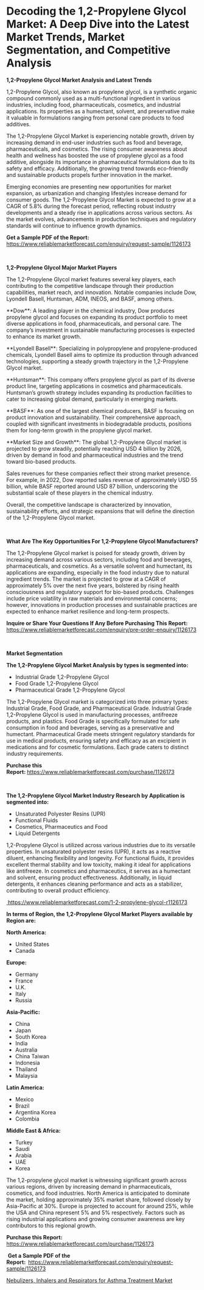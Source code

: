 <p><h1>Decoding the 1,2-Propylene Glycol Market: A Deep Dive into the Latest Market Trends, Market Segmentation, and Competitive Analysis</h1></p><p><strong>1,2-Propylene Glycol Market Analysis and Latest Trends</strong></p>
<p><p>1,2-Propylene Glycol, also known as propylene glycol, is a synthetic organic compound commonly used as a multi-functional ingredient in various industries, including food, pharmaceuticals, cosmetics, and industrial applications. Its properties as a humectant, solvent, and preservative make it valuable in formulations ranging from personal care products to food additives.</p><p>The 1,2-Propylene Glycol Market is experiencing notable growth, driven by increasing demand in end-user industries such as food and beverage, pharmaceuticals, and cosmetics. The rising consumer awareness about health and wellness has boosted the use of propylene glycol as a food additive, alongside its importance in pharmaceutical formulations due to its safety and efficacy. Additionally, the growing trend towards eco-friendly and sustainable products propels further innovation in the market.</p><p>Emerging economies are presenting new opportunities for market expansion, as urbanization and changing lifestyles increase demand for consumer goods. The 1,2-Propylene Glycol Market is expected to grow at a CAGR of 5.8% during the forecast period, reflecting robust industry developments and a steady rise in applications across various sectors. As the market evolves, advancements in production techniques and regulatory standards will continue to influence growth dynamics.</p></p>
<p><strong>Get a Sample PDF of the Report:&nbsp;</strong> <a href="https://www.reliablemarketforecast.com/enquiry/request-sample/1126173?utm_campaign=3357&utm_medium=2&utm_source=Github&utm_content=ia&utm_term=21032025&utm_id=12-propylene-glycol">https://www.reliablemarketforecast.com/enquiry/request-sample/1126173</a></p>
<p>&nbsp;</p>
<p><strong>1,2-Propylene Glycol Major Market Players</strong></p>
<p><p>The 1,2-Propylene Glycol market features several key players, each contributing to the competitive landscape through their production capabilities, market reach, and innovation. Notable companies include Dow, Lyondell Basell, Huntsman, ADM, INEOS, and BASF, among others.</p><p>**Dow**: A leading player in the chemical industry, Dow produces propylene glycol and focuses on expanding its product portfolio to meet diverse applications in food, pharmaceuticals, and personal care. The company’s investment in sustainable manufacturing processes is expected to enhance its market growth.</p><p>**Lyondell Basell**: Specializing in polypropylene and propylene-produced chemicals, Lyondell Basell aims to optimize its production through advanced technologies, supporting a steady growth trajectory in the 1,2-Propylene Glycol market. </p><p>**Huntsman**: This company offers propylene glycol as part of its diverse product line, targeting applications in cosmetics and pharmaceuticals. Huntsman’s growth strategy includes expanding its production facilities to cater to increasing global demand, particularly in emerging markets.</p><p>**BASF**: As one of the largest chemical producers, BASF is focusing on product innovation and sustainability. Their comprehensive approach, coupled with significant investments in biodegradable products, positions them for long-term growth in the propylene glycol market.</p><p>**Market Size and Growth**: The global 1,2-Propylene Glycol market is projected to grow steadily, potentially reaching USD 4 billion by 2026, driven by demand in food and pharmaceutical industries and the trend toward bio-based products.</p><p>Sales revenues for these companies reflect their strong market presence. For example, in 2022, Dow reported sales revenue of approximately USD 55 billion, while BASF reported around USD 87 billion, underscoring the substantial scale of these players in the chemical industry. </p><p>Overall, the competitive landscape is characterized by innovation, sustainability efforts, and strategic expansions that will define the direction of the 1,2-Propylene Glycol market.</p></p>
<p>&nbsp;</p>
<p><strong>What Are The Key Opportunities For 1,2-Propylene Glycol Manufacturers?</strong></p>
<p><p>The 1,2-Propylene Glycol market is poised for steady growth, driven by increasing demand across various sectors, including food and beverages, pharmaceuticals, and cosmetics. As a versatile solvent and humectant, its applications are expanding, especially in the food industry due to natural ingredient trends. The market is projected to grow at a CAGR of approximately 5% over the next five years, bolstered by rising health consciousness and regulatory support for bio-based products. Challenges include price volatility in raw materials and environmental concerns; however, innovations in production processes and sustainable practices are expected to enhance market resilience and long-term prospects.</p></p>
<p><strong>Inquire or Share Your Questions If Any Before Purchasing This Report:</strong> <a href="https://www.reliablemarketforecast.com/enquiry/pre-order-enquiry/1126173?utm_campaign=3357&utm_medium=2&utm_source=Github&utm_content=ia&utm_term=21032025&utm_id=12-propylene-glycol">https://www.reliablemarketforecast.com/enquiry/pre-order-enquiry/1126173</a></p>
<p>&nbsp;</p>
<p><strong>Market Segmentation</strong></p>
<p><strong>The 1,2-Propylene Glycol Market Analysis by types is segmented into:</strong></p>
<p><ul><li>Industrial Grade 1,2-Propylene Glycol</li><li>Food Grade 1,2-Propylene Glycol</li><li>Pharmaceutical Grade 1,2-Propylene Glycol</li></ul></p>
<p><p>The 1,2-Propylene Glycol market is categorized into three primary types: Industrial Grade, Food Grade, and Pharmaceutical Grade. Industrial Grade 1,2-Propylene Glycol is used in manufacturing processes, antifreeze products, and plastics. Food Grade is specifically formulated for safe consumption in food and beverages, serving as a preservative and humectant. Pharmaceutical Grade meets stringent regulatory standards for use in medical products, ensuring safety and efficacy as an excipient in medications and for cosmetic formulations. Each grade caters to distinct industry requirements.</p></p>
<p><strong>Purchase this Report:&nbsp;</strong><a href="https://www.reliablemarketforecast.com/purchase/1126173?utm_campaign=3357&utm_medium=2&utm_source=Github&utm_content=ia&utm_term=21032025&utm_id=12-propylene-glycol">https://www.reliablemarketforecast.com/purchase/1126173</a></p>
<p>&nbsp;</p>
<p><strong>The 1,2-Propylene Glycol Market Industry Research by Application is segmented into:</strong></p>
<p><ul><li>Unsaturated Polyester Resins (UPR)</li><li>Functional Fluids</li><li>Cosmetics, Pharmaceutics and Food</li><li>Liquid Detergents</li></ul></p>
<p><p>1,2-Propylene Glycol is utilized across various industries due to its versatile properties. In unsaturated polyester resins (UPR), it acts as a reactive diluent, enhancing flexibility and longevity. For functional fluids, it provides excellent thermal stability and low toxicity, making it ideal for applications like antifreeze. In cosmetics and pharmaceutics, it serves as a humectant and solvent, ensuring product effectiveness. Additionally, in liquid detergents, it enhances cleaning performance and acts as a stabilizer, contributing to overall product efficiency.</p></p>
<p><a href="https://www.reliablemarketforecast.com/1-2-propylene-glycol-r1126173?utm_campaign=3357&utm_medium=2&utm_source=Github&utm_content=ia&utm_term=21032025&utm_id=12-propylene-glycol">&nbsp;https://www.reliablemarketforecast.com/1-2-propylene-glycol-r1126173</a></p>
<p><strong>In terms of Region, the 1,2-Propylene Glycol Market Players available by Region are:</strong></p>
<p>
    <p> <strong> North America: </strong>
        <ul>
            <li>United States</li>
            <li>Canada</li>
        </ul>
        </p> 
    <p> <strong> Europe: </strong>
        <ul>
            <li>Germany</li>
            <li>France</li>
            <li>U.K.</li>
            <li>Italy</li>
            <li>Russia</li>
        </ul>
        </p> 
    <p> <strong> Asia-Pacific: </strong>
        <ul>
            <li>China</li>
            <li>Japan</li>
            <li>South Korea</li>
            <li>India</li>
            <li>Australia</li>
            <li>China Taiwan</li>
            <li>Indonesia</li>
            <li>Thailand</li>
            <li>Malaysia</li>
        </ul>
        </p> 
    <p> <strong> Latin America: </strong>
        <ul>
            <li>Mexico</li>
            <li>Brazil</li>
            <li>Argentina Korea</li>
            <li>Colombia</li>
        </ul>
        </p> 
    <p> <strong> Middle East & Africa: </strong>
        <ul>
            <li>Turkey</li>
            <li>Saudi</li>
            <li>Arabia</li>
            <li>UAE</li>
            <li>Korea</li>
        </ul>
    </p>
    </p>
<p><p>The 1,2-propylene glycol market is witnessing significant growth across various regions, driven by increasing demand in pharmaceuticals, cosmetics, and food industries. North America is anticipated to dominate the market, holding approximately 35% market share, followed closely by Asia-Pacific at 30%. Europe is projected to account for around 25%, while the USA and China represent 5% and 5% respectively. Factors such as rising industrial applications and growing consumer awareness are key contributors to this regional growth.</p></p>
<p><strong>Purchase this Report: </strong><a href="https://www.reliablemarketforecast.com/purchase/1126173?utm_campaign=3357&utm_medium=2&utm_source=Github&utm_content=ia&utm_term=21032025&utm_id=12-propylene-glycol">https://www.reliablemarketforecast.com/purchase/1126173</a></p>
<p>&nbsp;<strong>Get a Sample PDF of the Report:&nbsp;&nbsp;</strong><a href="https://www.reliablemarketforecast.com/enquiry/request-sample/1126173?utm_campaign=3357&utm_medium=2&utm_source=Github&utm_content=ia&utm_term=21032025&utm_id=12-propylene-glycol">https://www.reliablemarketforecast.com/enquiry/request-sample/1126173</a></p>
<p><strong></strong></p>
<p><p><a href="https://github.com/kalsirollija/Market-Research-Report-List-1/blob/main/nebulizers-inhalers-and-respirators-for-asthma-treatment-market.md?utm_campaign=3357&utm_medium=2&utm_source=Github&utm_content=ia&utm_term=21032025&utm_id=12-propylene-glycol">Nebulizers, Inhalers and Respirators for Asthma Treatment Market</a></p></p>